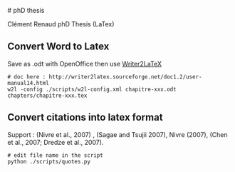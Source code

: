 # phD thesis

Clément Renaud phD Thesis (LaTex)

## Convert Word to Latex

Save as .odt with OpenOffice then use [Writer2LaTeX](http://writer2latex.sourceforge.net)
    
    # doc here : http://writer2latex.sourceforge.net/doc1.2/user-manual14.html
    w2l -config ./scripts/w2l-config.xml chapitre-xxx.odt chapters/chapitre-xxx.tex

## Convert citations into latex format

Support : (Nivre et al., 2007) , (Sagae and Tsujii 2007), Nivre (2007), (Chen et al., 2007; Dredze et al., 2007).

    # edit file name in the script
    python ./scripts/quotes.py
    


